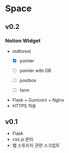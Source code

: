 # Space

## v0.2
### Notion Widget
- mdforest
    - [x] pointer
    - [ ] pointer with DB
    - [ ] postbox
    - [ ] farm


- Flask + Gunicorn + Nginx
- HTTPS 적용

## v0.1
- Flask
- css js 분리
- 웹 스토리지 관련 스크립트